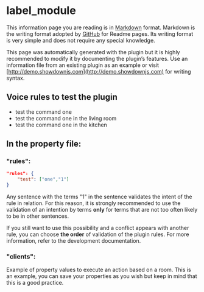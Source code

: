 # label_module

This information page you are reading is in [Markdown](https://en.wikipedia.org/wiki/Markdown) format.
Markdown is the writing format adopted by [GitHub](https://github.com/) for Readme pages. 
Its writing format is very simple and does not require any special knowledge.

This page was automatically generated with the plugin but it is highly recommended to modify it by documenting the plugin’s features.
Use an information file from an existing plugin as an example or visit [http://demo.showdownjs.com](http://demo.showdownjs.com) for writing syntax.

## Voice rules to test the plugin
- test the command one
- test the command one in the living room
- test the command one in the kitchen

## In the property file:
### "rules":

``` json
"rules": {
	"test": ["one","1"]
}
```

Any sentence with the terms "1" in the sentence validates the intent of the rule in relation.
For this reason, it is strongly recommended to use the validation of an intention by terms **only** for terms that are not too often likely to be in other sentences.

If you still want to use this possibility and a conflict appears with another rule, you can choose **the order** of validation of the plugin rules.
For more information, refer to the development documentation.


### "clients":
Example of property values to execute an action based on a room.
This is an example, you can save your properties as you wish but keep in mind that this is a good practice.

<br><br><br><br>